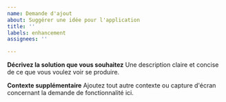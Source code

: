 ```yaml
---
name: Demande d'ajout
about: Suggérer une idée pour l'application
title: ''
labels: enhancement
assignees: ''

---
```


**Décrivez la solution que vous souhaitez**
Une description claire et concise de ce que vous voulez voir se produire.

**Contexte supplémentaire**
Ajoutez tout autre contexte ou capture d'écran concernant la demande de fonctionnalité ici.
